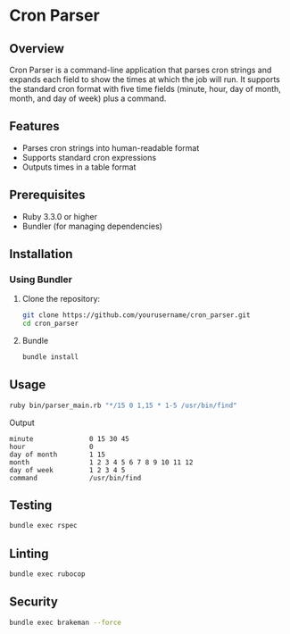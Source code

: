 # Cron Parser

## Overview

Cron Parser is a command-line application that parses cron strings and expands each field to show the times at which the job will run. 
It supports the standard cron format with five time fields (minute, hour, day of month, month, and day of week) plus a command.

## Features

- Parses cron strings into human-readable format
- Supports standard cron expressions
- Outputs times in a table format

## Prerequisites

- Ruby 3.3.0 or higher
- Bundler (for managing dependencies)

## Installation

### Using Bundler

1. Clone the repository:

   ```sh
   git clone https://github.com/yourusername/cron_parser.git
   cd cron_parser
    ```
2. Bundle

    ```sh
    bundle install
    ```

## Usage

  ```sh
  ruby bin/parser_main.rb "*/15 0 1,15 * 1-5 /usr/bin/find"
  ```
Output

  ```
  minute              0 15 30 45
  hour                0
  day of month        1 15
  month               1 2 3 4 5 6 7 8 9 10 11 12
  day of week         1 2 3 4 5
  command             /usr/bin/find
  ```

## Testing

  ```sh
  bundle exec rspec
  ```

## Linting

  ```sh
  bundle exec rubocop
  ```

## Security

  ```sh
  bundle exec brakeman --force
  ```


 

